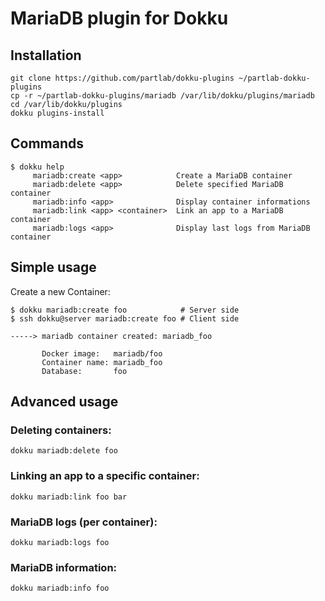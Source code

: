# MariaDB plugin for Dokku

## Installation

```
git clone https://github.com/partlab/dokku-plugins ~/partlab-dokku-plugins
cp -r ~/partlab-dokku-plugins/mariadb /var/lib/dokku/plugins/mariadb
cd /var/lib/dokku/plugins
dokku plugins-install
```

## Commands

```
$ dokku help
     mariadb:create <app>            Create a MariaDB container
     mariadb:delete <app>            Delete specified MariaDB container
     mariadb:info <app>              Display container informations
     mariadb:link <app> <container>  Link an app to a MariaDB container
     mariadb:logs <app>              Display last logs from MariaDB container
```

## Simple usage

Create a new Container:

```
$ dokku mariadb:create foo            # Server side
$ ssh dokku@server mariadb:create foo # Client side

-----> mariadb container created: mariadb_foo

       Docker image:   mariadb/foo
       Container name: mariadb_foo
       Database:       foo
```

## Advanced usage

### Deleting containers:

```
dokku mariadb:delete foo
```

### Linking an app to a specific container:

```
dokku mariadb:link foo bar
```

### MariaDB logs (per container):

```
dokku mariadb:logs foo
```

### MariaDB information:

```
dokku mariadb:info foo
```

